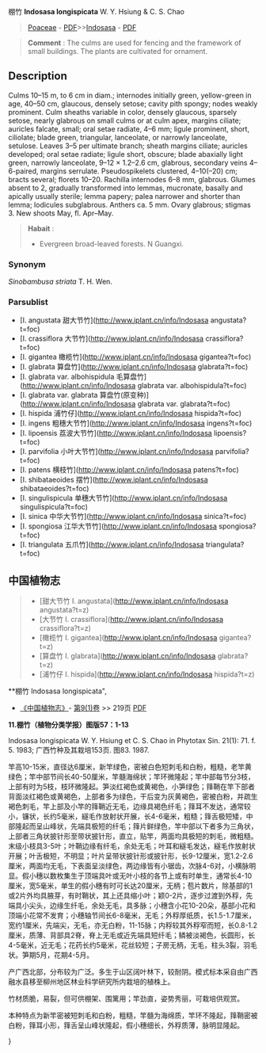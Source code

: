 棚竹 **Indosasa longispicata** W. Y. Hsiung & C. S. Chao

> [Poaceae](http://www.iplant.cn/info/Poaceae?t=foc) - [PDF](http://www.iplant.cn/foc/pdf/Poaceae.pdf)>>[Indosasa](http://www.iplant.cn/info/Indosasa?t=foc) - [PDF](http://www.iplant.cn/foc/pdf/Indosasa.pdf)


> **Comment** : 
> The culms are used for fencing and the framework of small buildings. The plants are cultivated for ornament.

## Description

Culms 10–15 m, to 6 cm in diam.; internodes initially green, yellow-green in age, 40–50 cm, glaucous, densely setose; cavity pith spongy; nodes weakly prominent. Culm sheaths variable in color, densely glaucous, sparsely setose, nearly glabrous on small culms or at culm apex, margins ciliate; auricles falcate, small; oral setae radiate, 4–6 mm; ligule prominent, short, ciliolate; blade green, triangular, lanceolate, or narrowly lanceolate, setulose. Leaves 3–5 per ultimate branch; sheath margins ciliate; auricles developed; oral setae radiate; ligule short, obscure; blade abaxially light green, narrowly lanceolate, 9–12 × 1.2–2.6 cm, glabrous, secondary veins 4–6-paired, margins serrulate. Pseudospikelets clustered, 4–10(–20) cm; bracts several; florets 10–20. Rachilla internodes 6–8 mm, glabrous. Glumes absent to 2, gradually transformed into lemmas, mucronate, basally and apically usually sterile; lemma papery; palea narrower and shorter than lemma; lodicules subglabrous. Anthers ca. 5 mm. Ovary glabrous; stigmas 3. New shoots May, fl. Apr–May.


> **Habait** : 
>* Evergreen broad-leaved forests. N Guangxi.

### Synonym
*Sinobambusa striata* T. H. Wen.

### Parsublist

* [I.  angustata  甜大节竹](http://www.iplant.cn/info/Indosasa angustata?t=foc)
* [I.  crassiflora  大节竹](http://www.iplant.cn/info/Indosasa crassiflora?t=foc)
* [I.  gigantea  橄榄竹](http://www.iplant.cn/info/Indosasa gigantea?t=foc)
* [I.  glabrata  算盘竹](http://www.iplant.cn/info/Indosasa glabrata?t=foc)
* [I.  glabrata var. albohispidula  毛算盘竹](http://www.iplant.cn/info/Indosasa glabrata var. albohispidula?t=foc)
* [I.  glabrata var. glabrata  算盘竹(原变种)](http://www.iplant.cn/info/Indosasa glabrata var. glabrata?t=foc)
* [I.  hispida  浦竹仔](http://www.iplant.cn/info/Indosasa hispida?t=foc)
* [I.  ingens  粗穗大节竹](http://www.iplant.cn/info/Indosasa ingens?t=foc)
* [I.  lipoensis  荔波大节竹](http://www.iplant.cn/info/Indosasa lipoensis?t=foc)
* [I.  parvifolia  小叶大节竹](http://www.iplant.cn/info/Indosasa parvifolia?t=foc)
* [I.  patens  横枝竹](http://www.iplant.cn/info/Indosasa patens?t=foc)
* [I.  shibataeoides  摆竹](http://www.iplant.cn/info/Indosasa shibataeoides?t=foc)
* [I.  singulispicula  单穗大节竹](http://www.iplant.cn/info/Indosasa singulispicula?t=foc)
* [I.  sinica  中华大节竹](http://www.iplant.cn/info/Indosasa sinica?t=foc)
* [I.  spongiosa  江华大节竹](http://www.iplant.cn/info/Indosasa spongiosa?t=foc)
* [I.  triangulata  五爪竹](http://www.iplant.cn/info/Indosasa triangulata?t=foc)


## 中国植物志

> * [甜大节竹  I.  angustata](http://www.iplant.cn/info/Indosasa angustata?t=z)
> * [大节竹  I.  crassiflora](http://www.iplant.cn/info/Indosasa crassiflora?t=z)
> * [橄榄竹  I.  gigantea](http://www.iplant.cn/info/Indosasa gigantea?t=z)
> * [算盘竹  I.  glabrata](http://www.iplant.cn/info/Indosasa glabrata?t=z)
> * [浦竹仔  I.  hispida](http://www.iplant.cn/info/Indosasa hispida?t=z)


**棚竹 Indosasa longispicata",

* [《中国植物志》](http://www.iplant.cn/frps)- [第9(1)卷](http://www.iplant.cn/frps/vol/9(1)) >> 219页 [PDF](http://www.iplant.cn/frps/pdf/9(1)/219.pdf)


**11.棚竹（植物分类学报）图版57：1-13**

Indosasa longispicata W. Y. Hsiung et C. S. Chao in Phytotax Sin. 21(1): 71. f. 5. 1983; 广西竹种及其栽培153页. 图83. 1987.

竿高10-15米，直径达6厘米，新竿绿色，密被白色短刺毛和白粉，粗糙，老竿黄绿色；竿中部节间长40-50厘米，竿髓海绵状；竿环微隆起；竿中部每节分3枝，上部有时为5枝，枝环微隆起。笋淡红褐色或黄褐色，小笋绿色；箨鞘在竿下部者背面淡红褐色或黄褐色，上部者多为绿色，干后变为灰黄褐色，密被白粉，并疏生褐色刺毛，竿上部及小竿的箨鞘近无毛，边缘具褐色纤毛；箨耳不发达，通常较小，镰状，长约5毫米，繸毛作放射状开展，长4-6毫米，粗糙；箨舌极短矮，中部隆起而呈山峰状，先端具极短的纤毛；箨片鲜绿色，竿中部以下者多为三角状，上部者三角状披针形至带状披针形，直立，贴竿，两面均具极短的刺毛，微粗糙。末级小枝具3-5叶；叶鞘边缘有纤毛，余处无毛；叶耳和繸毛发达，繸毛作放射状开展；叶舌极短，不明显；叶片呈带状披针形或披针形，长9-12厘米，宽1.2-2.6厘米，两面均无毛，下表面呈淡绿色，两边缘皆有小锯齿，次脉4-6对，小横脉明显。假小穗以数枚集生于顶端具叶或无叶小枝的各节上或有时单生，通常长4-10厘米，宽5毫米，单生的假小穗有时可长达20厘米，无柄；苞片数片，除基部的1或2片外均具腋芽，有时鞘状，其上还具缩小叶；颖0-2片，逐步过渡到外稃，先端具小尖头，边缘生纤毛，余处无毛，具多脉；小穗含小花10-20朵，基部小花和顶端小花常不发育；小穗轴节间长6-8毫米，无毛；外稃厚纸质，长1.5-1.7厘米，宽约1厘米，先端尖，无毛，亦无白粉，11-15脉；内稃较其外稃窄而短，长0.8-1.2厘米，质薄、背部具2脊，脊上无毛或近先端具短纤毛；鳞被淡褐色，长圆形，长4-5毫米，近无毛；花药长约5毫米，花丝较短；子房无柄，无毛，柱头3裂，羽毛状。笋期5月，花期4-5月。

产广西北部，分布较为广泛。多生于山区阔叶林下，较耐阴。模式标本采自由广西融水县移至柳州地区林业科学研究所内栽培的植株上。

竹材质脆，易裂，但可供棚架、围篱用；竿劲直，姿势秀丽，可栽培供观赏。

本种特点为新竿密被短刺毛和白粉，粗糙，竿髓为海绵质，竿环不隆起，箨鞘密被白粉，箨耳小形，箨舌呈山峰状隆起，假小穗细长，外稃质薄，脉明显隆起。

}